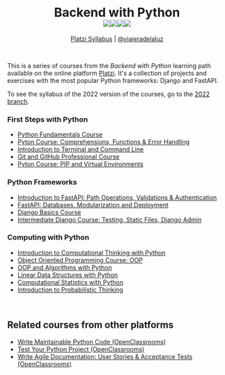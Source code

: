 <br>

<h1 align="center">Backend with Python<br>
<img src="https://img.shields.io/badge/Python-FFD43B?style=for-the-badge&logo=python&logoColor=blue"><img src="https://img.shields.io/badge/Django-092E20?style=for-the-badge&logo=django&logoColor=green"><img src="https://img.shields.io/badge/fastapi-109989?style=for-the-badge&logo=FASTAPI&logoColor=white"><img src="https://img.shields.io/badge/Platzi-151F3B?style=for-the-badge&logo=platzi&logoColor=A1C855">
</h1>

<p align="center">
<a href="https://platzi.com/web-python/">Platzi Syllabus</a> |
<a href="https://platzi.com/p/viajeradelaluz/">@viajeradelaluz</a>
</p>

<br>

This is a series of courses from the _Backend with Python_ learning path available on the online platform [Platzi](https://platzi.com/). It's a collection of projects and exercises with the most popular Python frameworks: Django and FastAPI.

To see the syllabus of the 2022 version of the courses, go to the [2022 branch](https://github.com/viajeradelaluz/platzi-backend-python/tree/2022-version).

### First Steps with Python

- [Python Fundamentals Course](https://platzi.com/cursos/python/)
- [Pyton Course: Comprehensions, Functions & Error Handling](https://platzi.com/cursos/python-funciones/)
- [Introduction to Terminal and Command Line](https://platzi.com/cursos/terminal/)
- [Git and GitHub Professional Course](https://platzi.com/cursos/git-github/)
- [Pyton Course: PIP and Virtual Environments](https://platzi.com/cursos/python-pip/)

### Python Frameworks

- [Introduction to FastAPI: Path Operations, Validations & Authentication](https://platzi.com/cursos/fastapi/)
- [FastAPI: Databases, Modularization and Deployment](https://platzi.com/cursos/fastapi-modularizacion-datos/)
- [Django Basics Course](https://platzi.com/cursos/django/)
- [Intermediate Django Course: Testing, Static Files, Django Admin](https://platzi.com/cursos/django-intermedio/)

### Computing with Python

- [Introduction to Computational Thinking with Python](https://platzi.com/cursos/python-cs/)
- [Object Oriented Programming Course: OOP](https://platzi.com/cursos/oop/)
- [OOP and Algorithms with Python](https://platzi.com/cursos/poo-python/)
- [Linear Data Structures with Python](https://platzi.com/cursos/estructuras-datos-python/)
- [Computational Statistics with Python](https://platzi.com/cursos/programacion-estocastica/)
- [Introduction to Probabilistic Thinking](https://platzi.com/cursos/programacion-estocastica/)

<br>

## Related courses from other platforms

- [Write Maintainable Python Code (OpenClassrooms)](https://openclassrooms.com/en/courses/6900866-write-maintainable-python-code)
- [Test Your Python Project (OpenClassrooms)](https://openclassrooms.com/en/courses/7747411-test-your-python-project)
- [Write Agile Documentation: User Stories & Acceptance Tests (OpenClassrooms)](https://openclassrooms.com/en/courses/4544611-write-agile-documentation-user-stories-acceptance-tests)
